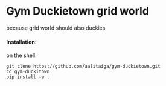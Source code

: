# Gym Duckietown grid world

because grid world should also duckies


#### Installation:

on the shell:

    git clone https://github.com/aalitaiga/gym-duckietown.git
    cd gym-duckitown
    pip install -e .